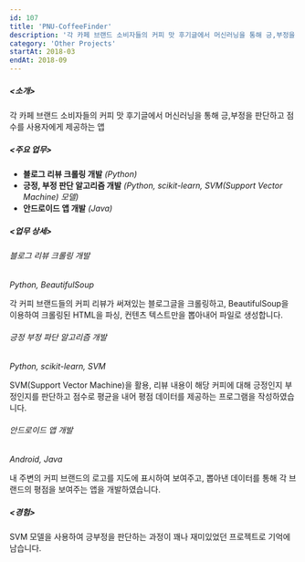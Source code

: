 ```yaml
---
id: 107
title: 'PNU-CoffeeFinder'
description: '각 카페 브랜드 소비자들의 커피 맛 후기글에서 머신러닝을 통해 긍,부정을 판단하고 점수를 사용자에게 제공하는 앱'
category: 'Other Projects'
startAt: 2018-03
endAt: 2018-09
---
```


##### <소개>

각 카페 브랜드 소비자들의 커피 맛 후기글에서 머신러닝을 통해 긍,부정을 판단하고 점수를 사용자에게 제공하는 앱

##### <주요 업무>

- **블로그 리뷰 크롤링 개발** _(Python)_
- **긍정, 부정 판단 알고리즘 개발** _(Python, scikit-learn, SVM(Support Vector Machine) 모델)_
- **안드로이드 앱 개발** _(Java)_

##### <업무 상세>

###### 블로그 리뷰 크롤링 개발

_Python, BeautifulSoup_

각 커피 브랜드들의 커피 리뷰가 써져있는 블로그글을 크롤링하고, BeautifulSoup을 이용하여 크롤링된 HTML을 파싱, 컨텐츠 텍스트만을 뽑아내어 파일로 생성합니다.

###### 긍정 부정 파단 알고리즘 개발

_Python, scikit-learn, SVM_

SVM(Support Vector Machine)을 활용, 리뷰 내용이 해당 커피에 대해 긍정인지 부정인지를 판단하고 점수로 평균을 내어 평점 데이터를 제공하는 프로그램을 작성하였습니다.

###### 안드로이드 앱 개발

_Android, Java_

내 주변의 커피 브랜드의 로고를 지도에 표시하여 보여주고, 뽑아낸 데이터를 통해 각 브랜드의 평점을 보여주는 앱을 개발하였습니다.

##### <경험>

SVM 모델을 사용하여 긍부정을 판단하는 과정이 꽤나 재미있었던 프로젝트로 기억에 남습니다.

